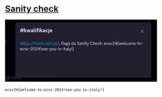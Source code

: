 # [Sanity check](https://hack.cert.pl/challenge/ecsc24-sanity-check)

![](./DiscordCanary_9p0lkyqiZ1.png)

`ecsc24{welcome-to-ecsc-2024!see-you-in-italy!}`